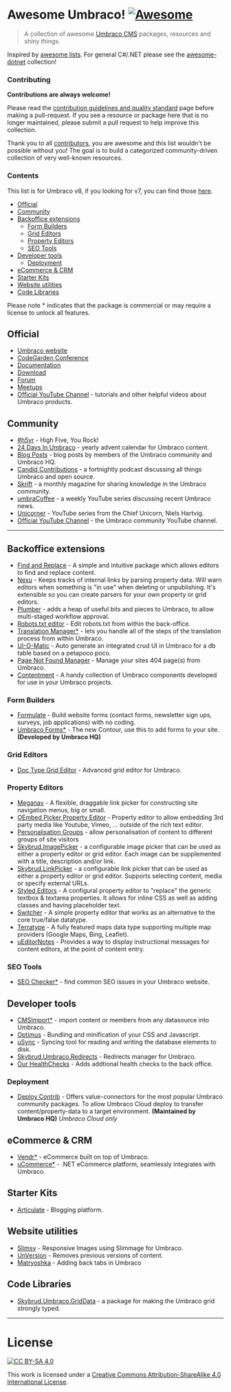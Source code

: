 # Awesome Umbraco! [![Awesome](https://cdn.rawgit.com/sindresorhus/awesome/main/media/badge.svg)](https://github.com/sindresorhus/awesome)

> A collection of awesome [Umbraco CMS](https://github.com/umbraco/Umbraco-CMS/) packages, resources and shiny things.

Inspired by [awesome lists](https://github.com/sindresorhus/awesome). For general C#/.NET please see the [awesome-dotnet](https://github.com/quozd/awesome-dotnet/) collection!

### Contributing

**Contributions are always welcome!**

Please read the [contribution guidelines and quality standard](https://github.com/umbraco-community/awesome-umbraco/blob/master/CONTRIBUTING.md) page before making a pull-request. If you see a resource or package here that is no longer maintained, please submit a pull request to help improve this collection.

Thank you to all [contributors](https://github.com/umbraco-community/awesome-umbraco/graphs/contributors), you are awesome and this list wouldn't be possible without you! The goal is to build a categorized community-driven collection of very well-known resources.

### Contents

This list is for Umbraco v8, if you looking for v7, you can find those [here](UMBRACO-V7.md).

- [Official](#official)
- [Community](#community)
- [Backoffice extensions](#backoffice-extensions)
  - [Form Builders](#form-builders)
  - [Grid Editors](#grid-editors)
  - [Property Editors](#property-editors)
  - [SEO Tools](#seo-tools)
- [Developer tools](#developer-tools)
  - [Deployment](#deployment)
- [eCommerce & CRM](#ecommerce--crm)
- [Starter Kits](#starter-kits)
- [Website utilities](#website-utilities)
- [Code Libraries](#code-libraries)

Please note \* indicates that the package is commercial or may require a license to unlock all features.

## Official

- [Umbraco website](https://umbraco.com)
- [CodeGarden Conference](https://codegarden20.com/)
- [Documentation](https://our.umbraco.com/documentation/)
- [Download](https://our.umbraco.com/download/)
- [Forum](https://our.umbraco.com/forum/)
- [Meetups](https://www.meetup.com/pro/umbraco)
- [Official YouTube Channel](https://www.youtube.com/umbracohq) - tutorials and other helpful videos about Umbraco products.

## Community

- [#h5yr](https://h5yr.com/) - High Five, You Rock!
- [24 Days In Umbraco](https://24days.in/umbraco-cms/) - yearly advent calendar for Umbraco content.
- [Blog Posts](https://our.umbraco.com/community/blog-posts/) - blog posts by members of the Umbraco community and Umbraco HQ.
- [Candid Contributions](https://candidcontributions.com/) - a fortnightly podcast discussing all things Umbraco and open source.
- [Skrift](https://skrift.io/) - a monthly magazine for sharing knowledge in the Umbraco community.
- [umbraCoffee](https://www.youtube.com/umbracoffee) - a weekly YouTube series discussing recent Umbraco news.
- [Unicorner](https://www.youtube.com/playlist?list=PLG_nqaT-rbpwZDRQmlfzslbJ-4UjgDcw0) - YouTube series from the Chief Unicorn, Niels Hartvig.
- [Official YouTube Channel](https://www.youtube.com/c/umbracocommunity/) - the Umbraco community YouTube channel.

---

## Backoffice extensions

- [Find and Replace](https://our.umbraco.org/projects/backoffice-extensions/find-and-replace/) - A simple and intuitive package which allows editors to find and replace content.
- [Nexu](https://our.umbraco.org/projects/backoffice-extensions/nexu) - Keeps tracks of internal links by parsing property data. Will warn editors when something is "in use" when deleting or unpublishing. It's extensible so you can create parsers for your own property or grid editors.
- [Plumber](https://our.umbraco.com/packages/backoffice-extensions/plumber-workflow-for-umbraco/) - adds a heap of useful bits and pieces to Umbraco, to allow multi-staged workflow approval.
- [Robots.txt editor](https://our.umbraco.org/projects/developer-tools/robotstxt-editor) - Edit robots.txt from within the back-office.
- [Translation Manager\*](https://our.umbraco.com/packages/backoffice-extensions/translation-manager/) - lets you handle all of the steps of the translation process from within Umbraco.
- [UI-O-Matic](https://our.umbraco.org/projects/developer-tools/ui-o-matic/) - Auto generate an integrated crud UI in Umbraco for a db table based on a petapoco poco.
- [Page Not Found Manager](https://our.umbraco.com/packages/backoffice-extensions/umbraco-page-not-found-manager/) - Manage your sites 404 page(s) from Umbraco.
- [Contentment](https://our.umbraco.com/packages/backoffice-extensions/contentment/) - A handy collection of Umbraco components developed for use in your Umbraco projects.

### Form Builders

- [Formulate](https://our.umbraco.org/projects/backoffice-extensions/formulate/) - Build website forms (contact forms, newsletter sign ups, surveys, job applications) with no coding.
- [Umbraco Forms\*](https://umbraco.com/products/umbraco-forms/) - The new Contour, use this to add forms to your site. **(Developed by Umbraco HQ)**

### Grid Editors

- [Doc Type Grid Editor](https://our.umbraco.org/projects/backoffice-extensions/doc-type-grid-editor/) - Advanced grid editor for Umbraco.

### Property Editors

- [Meganav](https://our.umbraco.org/projects/website-utilities/meganav/) - A flexible, draggable link picker for constructing site navigation menus, big or small.
- [OEmbed Picker Property Editor](https://our.umbraco.org/projects/backoffice-extensions/oembed-picker-property-editor/) - Property editor to allow embedding 3rd party media like Youtube, Vimeo, ... outside of the rich text editor.
- [Personalisation Groups](https://our.umbraco.com/packages/website-utilities/personalisation-groups/) - allow personalisation of content to different groups of site visitors
- [Skybrud.ImagePicker](https://our.umbraco.org/projects/backoffice-extensions/skybrudimagepicker/) - a configurable image picker that can be used as either a property editor or grid editor. Each image can be supplemented with a title, description and/or link.
- [Skybrud.LinkPicker](https://our.umbraco.org/projects/backoffice-extensions/skybrudlinkpicker/) - a configurable link picker that can be used as either a property editor or grid editor. Supports selecting content, media or specify external URLs.
- [Styled Editors](https://our.umbraco.com/packages/developer-tools/styled-editors-for-umbraco-8/) - A configural property editor to "replace" the generic textbox & textarea properties. It allows for inline CSS as well as adding classes and having placeholder text.
- [Switcher](https://our.umbraco.org/projects/backoffice-extensions/switcher/) - A simple property editor that works as an alternative to the core true/false datatype.
- [Terratype](https://our.umbraco.org/projects/backoffice-extensions/terratype/) - A fully featured maps data type supporting multiple map providers (Google Maps, Bing, Leaflet).
- [uEditorNotes](https://our.umbraco.org/projects/backoffice-extensions/ueditornotes/) - Provides a way to display instructional messages for content editors, at the point of content entry.

### SEO Tools

- [SEO Checker\*](https://soetemansoftware.nl/seo-checker) - find common SEO issues in your Umbraco website.

## Developer tools

- [CMSImport\*](https://soetemansoftware.nl/cmsimport) - import content or members from any datasource into Umbraco.
- [Optimus](https://our.umbraco.org/projects/developer-tools/optimus) - Bundling and minification of your CSS and Javascript.
- [uSync](https://our.umbraco.org/projects/developer-tools/usync/) - Syncing tool for reading and writing the database elements to disk.
- [Skybrud.Umbraco.Redirects](https://our.umbraco.com/packages/website-utilities/skybrud-redirects/) - Redirects manager for Umbraco.
- [Our HealthChecks](https://our.umbraco.com/packages/backoffice-extensions/ourumbracohealthchecks/) - Adds addtional health checks to the back office.

### Deployment

- [Deploy Contrib](https://github.com/umbraco/Umbraco.Deploy.Contrib) - Offers value-connectors for the most popular Umbraco community packages. To allow Umbraco Cloud deploy to transfer content/property-data to a target environment. **(Maintained by Umbraco HQ)** _Umbraco Cloud only_

## eCommerce &amp; CRM

- [Vendr\*](https://vendr.net/) - eCommerce built on top of Umbraco.
- [uCommerce\*](https://ucommerce.net/) - .NET eCommerce platform, seamlessly integrates with Umbraco.

## Starter Kits

- [Articulate](https://our.umbraco.org/projects/starter-kits/articulate) - Blogging platform.

## Website utilities

- [Slimsy](https://our.umbraco.org/projects/website-utilities/slimsy) - Responsive Images using Slimmage for Umbraco.
- [UnVersion](https://our.umbraco.org/projects/website-utilities/unversion/) - Removes previous versions of content.
- [Matryoshka](https://our.umbraco.com/packages/backoffice-extensions/matryoshka-tabs-for-umbraco-8/) - Adding back tabs in Umbraco

## Code Libraries

- [Skybrud.Umbraco.GridData](https://our.umbraco.org/projects/developer-tools/skybrudumbracogriddata/) - a package for making the Umbraco grid strongly typed.

---

# License

[![CC BY-SA 4.0](https://i.creativecommons.org/l/by-sa/4.0/88x31.png)](http://creativecommons.org/licenses/by-sa/4.0/)

This work is licensed under a [Creative Commons Attribution-ShareAlike 4.0 International License](http://creativecommons.org/licenses/by-sa/4.0/).
